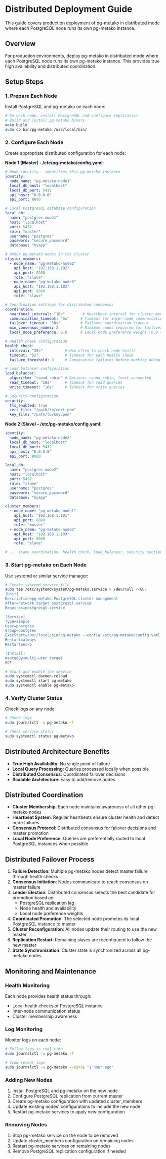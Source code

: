 # Distributed Deployment Guide

This guide covers production deployment of pg-metako in distributed mode where each PostgreSQL node runs its own pg-metako instance.

## Overview

For production environments, deploy pg-metako in distributed mode where each PostgreSQL node runs its own pg-metako instance. This provides true high availability and distributed coordination.

## Setup Steps

### 1. Prepare Each Node

Install PostgreSQL and pg-metako on each node:

```bash
# On each node, install PostgreSQL and configure replication
# Build and install pg-metako binary
make build
sudo cp bin/pg-metako /usr/local/bin/
```

### 2. Configure Each Node

Create appropriate distributed configuration for each node:

**Node 1 (Master) - /etc/pg-metako/config.yaml**:
```yaml
# Node identity - identifies this pg-metako instance
identity:
  node_name: "pg-metako-node1"
  local_db_host: "localhost"
  local_db_port: 5432
  api_host: "0.0.0.0"
  api_port: 8080

# Local PostgreSQL database configuration
local_db:
  name: "postgres-node1"
  host: "localhost"
  port: 5432
  role: "master"
  username: "postgres"
  password: "secure_password"
  database: "myapp"

# Other pg-metako nodes in the cluster
cluster_members:
  - node_name: "pg-metako-node2"
    api_host: "192.168.1.102"
    api_port: 8080
    role: "slave"
  - node_name: "pg-metako-node3"
    api_host: "192.168.1.103"
    api_port: 8080
    role: "slave"

# Coordination settings for distributed consensus
coordination:
  heartbeat_interval: "10s"        # Heartbeat interval for cluster membership
  communication_timeout: "5s"     # Timeout for inter-node communication
  failover_timeout: "30s"         # Failover coordination timeout
  min_consensus_nodes: 2          # Minimum nodes required for failover consensus
  local_node_preference: 0.8      # Local node preference weight (0.0 to 1.0)

# Health check configuration
health_check:
  interval: "30s"          # How often to check node health
  timeout: "5s"            # Timeout for each health check
  failure_threshold: 3     # Consecutive failures before marking unhealthy

# Load balancer configuration
load_balancer:
  algorithm: "round_robin" # Options: round_robin, least_connected
  read_timeout: "10s"      # Timeout for read queries
  write_timeout: "10s"     # Timeout for write queries

# Security configuration
security:
  tls_enabled: true
  cert_file: "/path/to/cert.pem"
  key_file: "/path/to/key.pem"
```

**Node 2 (Slave) - /etc/pg-metako/config.yaml**:
```yaml
identity:
  node_name: "pg-metako-node2"
  local_db_host: "localhost"
  local_db_port: 5432
  api_host: "0.0.0.0"
  api_port: 8080

local_db:
  name: "postgres-node2"
  host: "localhost"
  port: 5432
  role: "slave"
  username: "postgres"
  password: "secure_password"
  database: "myapp"

cluster_members:
  - node_name: "pg-metako-node1"
    api_host: "192.168.1.101"
    api_port: 8080
    role: "master"
  - node_name: "pg-metako-node3"
    api_host: "192.168.1.103"
    api_port: 8080
    role: "slave"

# ... (same coordination, health_check, load_balancer, security sections)
```

### 3. Start pg-metako on Each Node

Use systemd or similar service manager:

```bash
# Create systemd service file
sudo tee /etc/systemd/system/pg-metako.service > /dev/null <<EOF
[Unit]
Description=pg-metako PostgreSQL cluster management
After=network.target postgresql.service
Requires=postgresql.service

[Service]
Type=simple
User=postgres
Group=postgres
ExecStart=/usr/local/bin/pg-metako --config /etc/pg-metako/config.yaml
Restart=always
RestartSec=5

[Install]
WantedBy=multi-user.target
EOF

# Start and enable the service
sudo systemctl daemon-reload
sudo systemctl start pg-metako
sudo systemctl enable pg-metako
```

### 4. Verify Cluster Status

Check logs on any node:

```bash
# Check logs
sudo journalctl -u pg-metako -f

# Check service status
sudo systemctl status pg-metako
```

## Distributed Architecture Benefits

- **True High Availability**: No single point of failure
- **Local Query Processing**: Queries processed locally when possible
- **Distributed Consensus**: Coordinated failover decisions
- **Scalable Architecture**: Easy to add/remove nodes

## Distributed Coordination

- **Cluster Membership**: Each node maintains awareness of all other pg-metako nodes
- **Heartbeat System**: Regular heartbeats ensure cluster health and detect node failures
- **Consensus Protocol**: Distributed consensus for failover decisions and master promotion
- **Local Node Preference**: Queries are preferentially routed to local PostgreSQL instances when possible

## Distributed Failover Process

1. **Failure Detection**: Multiple pg-metako nodes detect master failure through health checks
2. **Consensus Initiation**: Nodes communicate to reach consensus on master failure
3. **Leader Election**: Distributed consensus selects the best candidate for promotion based on:
   - PostgreSQL replication lag
   - Node health and availability
   - Local node preference weights
4. **Coordinated Promotion**: The selected node promotes its local PostgreSQL instance to master
5. **Cluster Reconfiguration**: All nodes update their routing to use the new master
6. **Replication Restart**: Remaining slaves are reconfigured to follow the new master
7. **State Synchronization**: Cluster state is synchronized across all pg-metako nodes

## Monitoring and Maintenance

### Health Monitoring

Each node provides health status through:
- Local health checks of PostgreSQL instance
- Inter-node communication status
- Cluster membership awareness

### Log Monitoring

Monitor logs on each node:
```bash
# Follow logs in real-time
sudo journalctl -u pg-metako -f

# View recent logs
sudo journalctl -u pg-metako --since "1 hour ago"
```

### Adding New Nodes

1. Install PostgreSQL and pg-metako on the new node
2. Configure PostgreSQL replication from current master
3. Create pg-metako configuration with updated cluster_members
4. Update existing nodes' configurations to include the new node
5. Restart pg-metako services to apply new configuration

### Removing Nodes

1. Stop pg-metako service on the node to be removed
2. Update cluster_members configuration on remaining nodes
3. Restart pg-metako services on remaining nodes
4. Remove PostgreSQL replication configuration if needed
